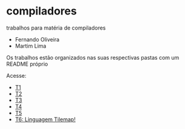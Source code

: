 # compiladores
trabalhos para matéria de compiladores
- Fernando Oliveira
- Martim Lima

Os trabalhos estão organizados nas suas respectivas pastas com um README próprio

Acesse:
- [T1](t1/README.md)
- [T2](t2/README.md)
- [T3](t3/README.md)
- [T4](t4/README.md)
- [T5](t5/README.md)
- [T6: Linguagem Tilemap!](t6/README.md)
